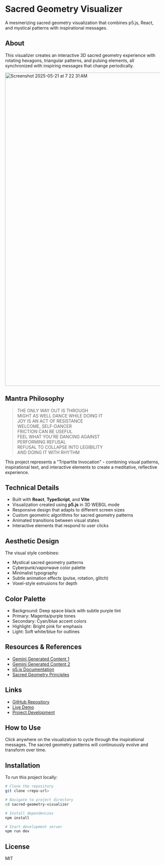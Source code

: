 
# Sacred Geometry Visualizer

A mesmerizing sacred geometry visualization that combines p5.js, React, and mystical patterns with inspirational messages.

## About

This visualizer creates an interactive 3D sacred geometry experience with rotating hexagons, triangular patterns, and pulsing elements, all synchronized with inspiring messages that change periodically.



<img width="1019" alt="Screenshot 2025-05-21 at 7 22 31 AM" src="https://github.com/user-attachments/assets/935fa620-82cf-4911-85c6-322d9b0557e9" />

## Mantra Philosophy

> THE ONLY WAY OUT IS THROUGH  
> MIGHT AS WELL DANCE WHILE DOING IT  
> JOY IS AN ACT OF RESISTANCE  
> WELCOME, SELF-DANCER  
> FRICTION CAN BE USEFUL  
> FEEL WHAT YOU'RE DANCING AGAINST  
> PERFORMING REFUSAL  
> REFUSAL TO COLLAPSE INTO LEGIBILITY  
> AND DOING IT WITH RHYTHM  

This project represents a "Tripartite Invocation" - combining visual patterns, inspirational text, and interactive elements to create a meditative, reflective experience.

## Technical Details

- Built with **React**, **TypeScript**, and **Vite**
- Visualization created using **p5.js** in 3D WEBGL mode
- Responsive design that adapts to different screen sizes
- Custom geometric algorithms for sacred geometry patterns
- Animated transitions between visual states
- Interactive elements that respond to user clicks

## Aesthetic Design

The visual style combines:
- Mystical sacred geometry patterns
- Cyberpunk/vaporwave color palette
- Minimalist typography
- Subtle animation effects (pulse, rotation, glitch)
- Voxel-style extrusions for depth

## Color Palette

- Background: Deep space black with subtle purple tint
- Primary: Magenta/purple tones
- Secondary: Cyan/blue accent colors
- Highlight: Bright pink for emphasis
- Light: Soft white/blue for outlines

## Resources & References

- [Gemini Generated Content 1](https://gemini.google.com/share/27c16640025c)
- [Gemini Generated Content 2](https://g.co/gemini/share/69c12d89f8e8)
- [p5.js Documentation](https://p5js.org/)
- [Sacred Geometry Principles](https://en.wikipedia.org/wiki/Sacred_geometry)

## Links

- [GitHub Repository](https://github.com/yourusername/sacred-geometry-visualizer)
- [Live Demo](https://lovable.dev/projects/e1827325-62e2-480e-86dc-449047f39217)
- [Project Development](https://lovable.dev/projects/e1827325-62e2-480e-86dc-449047f39217)

## How to Use

Click anywhere on the visualization to cycle through the inspirational messages. The sacred geometry patterns will continuously evolve and transform over time.

## Installation

To run this project locally:

```sh
# Clone the repository
git clone <repo-url>

# Navigate to project directory
cd sacred-geometry-visualizer

# Install dependencies
npm install

# Start development server
npm run dev
```

## License

MIT
